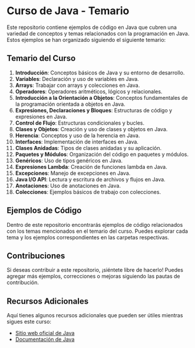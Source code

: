 # Curso de Java - Temario

Este repositorio contiene ejemplos de código en Java que cubren una variedad de conceptos y temas relacionados con la programación en Java. Estos ejemplos se han organizado siguiendo el siguiente temario:

## Temario del Curso

1. **Introducción**: Conceptos básicos de Java y su entorno de desarrollo.
2. **Variables**: Declaración y uso de variables en Java.
3. **Arrays**: Trabajar con arrays y colecciones en Java.
4. **Operadores**: Operadores aritméticos, lógicos y relacionales.
5. **Introducción a la Orientación a Objetos**: Conceptos fundamentales de la programación orientada a objetos en Java.
6. **Expresiones, Declaraciones y Bloques**: Estructuras de código y expresiones en Java.
7. **Control de Flujo**: Estructuras condicionales y bucles.
8. **Clases y Objetos**: Creación y uso de clases y objetos en Java.
9. **Herencia**: Conceptos y uso de la herencia en Java.
10. **Interfaces**: Implementación de interfaces en Java.
11. **Clases Anidadas**: Tipos de clases anidadas y su aplicación.
12. **Paquetes y Módulos**: Organización del código en paquetes y módulos.
13. **Genéricos**: Uso de tipos genéricos en Java.
14. **Expresiones Lambda**: Creación de funciones lambda en Java.
15. **Excepciones**: Manejo de excepciones en Java.
16. **Java I/O API**: Lectura y escritura de archivos y flujos en Java.
17. **Anotaciones**: Uso de anotaciones en Java.
18. **Colecciones**: Ejemplos básicos de trabajo con colecciones. 

## Ejemplos de Código

Dentro de este repositorio encontrarás ejemplos de código relacionados con los temas mencionados en el temario del curso. Puedes explorar cada tema y los ejemplos correspondientes en las carpetas respectivas.

## Contribuciones

Si deseas contribuir a este repositorio, ¡siéntete libre de hacerlo! Puedes agregar más ejemplos, correcciones o mejoras siguiendo las pautas de contribución.

## Recursos Adicionales

Aquí tienes algunos recursos adicionales que pueden ser útiles mientras sigues este curso:

- [Sitio web oficial de Java](https://www.oracle.com/java/)
- [Documentación de Java](https://docs.oracle.com/en/java/)


